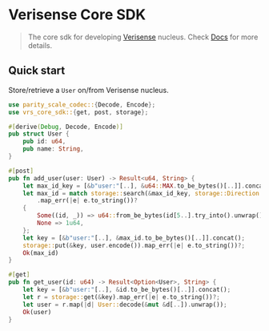 # Verisense Core SDK

> The core sdk for developing [Verisense](https://verisense.network) nucleus. Check [Docs](https://docs.verisense.network) for more details.

## Quick start

Store/retrieve a `User` on/from Verisense nucleus.

``` rust
use parity_scale_codec::{Decode, Encode};
use vrs_core_sdk::{get, post, storage};

#[derive(Debug, Decode, Encode)]
pub struct User {
    pub id: u64,
    pub name: String,
}

#[post]
pub fn add_user(user: User) -> Result<u64, String> {
    let max_id_key = [&b"user:"[..], &u64::MAX.to_be_bytes()[..]].concat();
    let max_id = match storage::search(&max_id_key, storage::Direction::Reverse)
        .map_err(|e| e.to_string())?
    {
        Some((id, _)) => u64::from_be_bytes(id[5..].try_into().unwrap()) + 1,
        None => 1u64,
    };
    let key = [&b"user:"[..], &max_id.to_be_bytes()[..]].concat();
    storage::put(&key, user.encode()).map_err(|e| e.to_string())?;
    Ok(max_id)
}

#[get]
pub fn get_user(id: u64) -> Result<Option<User>, String> {
    let key = [&b"user:"[..], &id.to_be_bytes()[..]].concat();
    let r = storage::get(&key).map_err(|e| e.to_string())?;
    let user = r.map(|d| User::decode(&mut &d[..]).unwrap());
    Ok(user)
}
```
